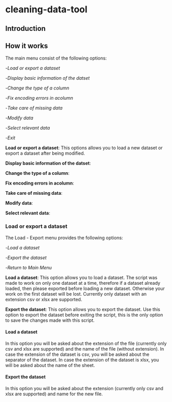 # cleaning-data-tool

## Introduction

## How it works

The main menu consist of the following options:

-*Load or export a dataset*

-*Display basic information of the datset*

-*Change the type of a column*

-*Fix encoding errors in acolumn*

-*Take care of missing data*

-*Modify data*

-*Select relevant data*

-*Exit*

**Load or export a dataset**: This options allows you to load a new dataset or export a dataset after being modified.

**Display basic information of the datset**:

**Change the type of a column**:

**Fix encoding errors in acolumn**:

**Take care of missing data**:

**Modify data**:

**Select relevant data**:

### Load or export a dataset

The Load - Export menu provides the following options:

-*Load a dataset*

-*Export the dataset*

-*Return to Main Menu*

**Load a dataset**: This option allows you to load a dataset. The script was made to work on only one dataset at a time, therefore if a dataset already loaded, then please exported before loading a new dataset. Otherwise your work on the first dataset will be lost. Currently only dataset with an extension csv or xlsx are supported.

**Export the dataset**: This option allows you to export the dataset. Use this option to export the dataset before exiting the script, this is the only option to save the changes made with this script.

#### Load a dataset

In this option you will be asked about the extension of the file (currently only csv and xlsx are supported) and the name of the file (without extension). In case the extension of the dataset is csv, you will be asked about the separator of the dataset. In case the extension of the dataset is xlsx, you will be asked about the name of the sheet.

#### Export the dataset

In this option you will be asked about the extension (currently only csv and xlsx are supported) and name for the new file.




